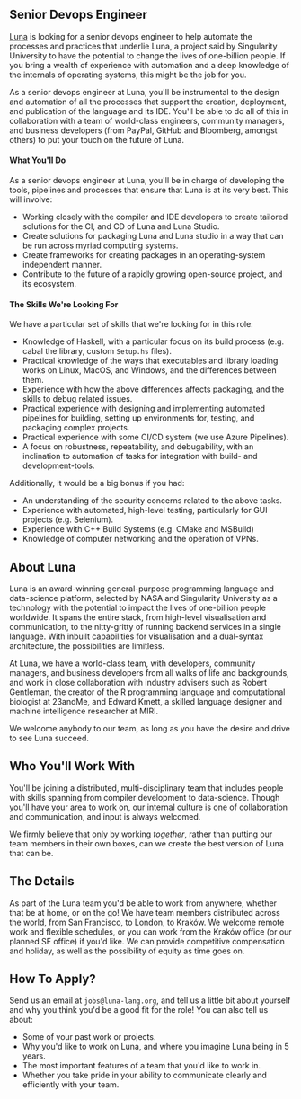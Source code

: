 ## Senior Devops Engineer
[Luna](https://luna-lang.org) is looking for a senior devops engineer to help
automate the processes and practices that underlie Luna, a project said by
Singularity University to have the potential to change the lives of one-billion
people. If you bring a wealth of experience with automation and a deep knowledge
of the internals of operating systems, this might be the job for you.

As a senior devops engineer at Luna, you'll be instrumental to the design and
automation of all the processes that support the creation, deployment, and
publication of the language and its IDE. You'll be able to do all of this in
collaboration with a team of world-class engineers, community managers, and
business developers (from PayPal, GitHub and Bloomberg, amongst others) to put
your touch on the future of Luna.

#### What You'll Do
As a senior devops engineer at Luna, you'll be in charge of developing the
tools, pipelines and processes that ensure that Luna is at its very best.
This will involve:

- Working closely with the compiler and IDE developers to create tailored
  solutions for the CI, and CD of Luna and Luna Studio.
- Create solutions for packaging Luna and Luna studio in a way that can be run
  across myriad computing systems.
- Create frameworks for creating packages in an operating-system independent
  manner.
- Contribute to the future of a rapidly growing open-source project, and its
  ecosystem.

#### The Skills We're Looking For
We have a particular set of skills that we're looking for in this role:

- Knowledge of Haskell, with a particular focus on its build process (e.g. cabal
  the library, custom `Setup.hs` files).
- Practical knowledge of the ways that executables and library loading works on
  Linux, MacOS, and Windows, and the differences between them.
- Experience with how the above differences affects packaging, and the skills to
  debug related issues.
- Practical experience with designing and implementing automated pipelines for
  building, setting up environments for, testing, and packaging complex
  projects.
- Practical experience with some CI/CD system (we use Azure Pipelines).
- A focus on robustness, repeatability, and debugability, with an inclination to
  automation of tasks for integration with build- and development-tools.

Additionally, it would be a big bonus if you had:

- An understanding of the security concerns related to the above tasks.
- Experience with automated, high-level testing, particularly for GUI projects
  (e.g. Selenium).
- Experience with C++ Build Systems (e.g. CMake and MSBuild)
- Knowledge of computer networking and the operation of VPNs.

## About Luna
Luna is an award-winning general-purpose programming language and data-science
platform, selected by NASA and Singularity University as a technology with the
potential to impact the lives of one-billion people worldwide. It spans the
entire stack, from high-level visualisation and communication, to the
nitty-gritty of running backend services in a single language. With inbuilt
capabilities for visualisation and a dual-syntax architecture, the possibilities
are limitless.

At Luna, we have a world-class team, with developers, community managers, and
business developers from all walks of life and backgrounds, and work in close
collaboration with industry advisers such as Robert Gentleman, the creator of
the R programming language and computational biologist at 23andMe, and Edward
Kmett, a skilled language designer and machine intelligence researcher at MIRI.

We welcome anybody to our team, as long as you have the desire and drive to see
Luna succeed.

## Who You'll Work With
You'll be joining a distributed, multi-disciplinary team that includes people
with skills spanning from compiler development to data-science. Though you'll
have your area to work on, our internal culture is one of collaboration and
communication, and input is always welcomed.

We firmly believe that only by working _together_, rather than putting our team
members in their own boxes, can we create the best version of Luna that can be.

## The Details
As part of the Luna team you'd be able to work from anywhere, whether that be at
home, or on the go! We have team members distributed across the world, from San
Francisco, to London, to Kraków. We welcome remote work and flexible schedules,
or you can work from the Kraków office (or our planned SF office) if you'd like.
We can provide competitive compensation and holiday, as well as the possibility
of equity as time goes on.

## How To Apply?
Send us an email at `jobs@luna-lang.org`, and tell us a little bit about
yourself and why you think you'd be a good fit for the role! You can also tell
us about:

- Some of your past work or projects.
- Why you'd like to work on Luna, and where you imagine Luna being in 5 years.
- The most important features of a team that you'd like to work in.
- Whether you take pride in your ability to communicate clearly and efficiently
  with your team.
